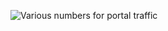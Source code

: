 ![Various numbers for portal traffic](https://dl.dropboxusercontent.com/u/2969030/report-metrics-01.png)